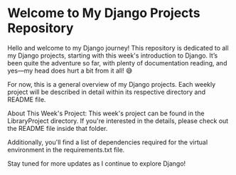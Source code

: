 # Welcome to My Django Projects Repository


Hello and welcome to my Django journey!
This repository is dedicated to all my Django projects, starting with this week's introduction to Django. 
It’s been quite the adventure so far, with plenty of documentation reading, and yes—my head does hurt a bit from it all! 😅

For now, this is a general overview of my Django projects. 
Each weekly project will be described in detail within its respective directory and README file.

About This Week's Project:
This week's project can be found in the LibraryProject directory. 
If you're interested in the details, please check out the README file inside that folder.

Additionally, you'll find a list of dependencies required for the virtual environment in the requirements.txt file.

Stay tuned for more updates as I continue to explore Django!
